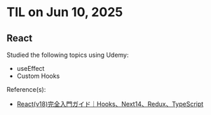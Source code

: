 # TIL on Jun 10, 2025
## React
Studied the following topics using Udemy:

- useEffect
- Custom Hooks

Reference(s): 
- [React(v18)完全入門ガイド｜Hooks、Next14、Redux、TypeScript](https://www.udemy.com/course/react-complete-guide)